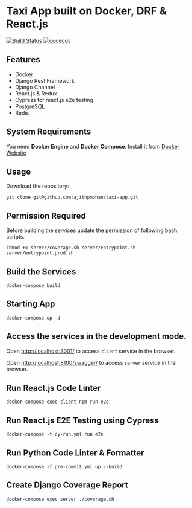 # Taxi App built on Docker, DRF & React.js

[![Build Status](https://travis-ci.com/ajithpmohan/taxi-app.svg?branch=master)](https://travis-ci.com/ajithpmohan/taxi-app) [![codecov](https://codecov.io/gh/ajithpmohan/taxi-app/branch/master/graph/badge.svg)](https://codecov.io/gh/ajithpmohan/taxi-app)

## Features

* Docker
* Django Rest Framework
* Django Channel
* React.js & Redux
* Cypress for react.js e2e testing
* PostgreSQL
* Redis

## System Requirements

You need **Docker Engine** and **Docker Compose**. Install it from [Docker Website](https://docs.docker.com/)

## Usage

Download the repository:

    git clone git@github.com:ajithpmohan/taxi-app.git

## Permission Required

Before building the services update the permission of following bash scripts.

    chmod +x server/coverage.sh server/entrypoint.sh server/entrypoint.prod.sh

## Build the Services

    docker-compose build

## Starting App

    docker-compose up -d

## Access the services in the development mode.

Open [http://localhost:3001/](http://localhost:3001/) to access `client` service in the browser.

Open [http://localhost:8100/swagger/](http://localhost:8100/swagger/) to access `server` service in the browser.

## Run React.js Code Linter

    docker-compose exec client npm run e2e

## Run React.js E2E Testing using Cypress

    docker-compose -f cy-run.yml run e2e

## Run Python Code Linter & Formatter

    docker-compose -f pre-commit.yml up --build

## Create Django Coverage Report

    docker-compose exec server ./coverage.sh
